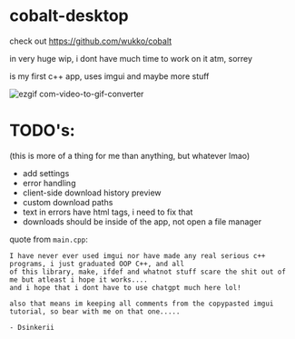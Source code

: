 # cobalt-desktop

check out https://github.com/wukko/cobalt

in very huge wip, i dont have much time to work on it atm, sorrey

is my first c++ app, uses imgui and maybe more stuff

![ezgif com-video-to-gif-converter](https://github.com/dsinkerii/cobalt-desktop/assets/104655906/005b38aa-84dc-4152-9427-ce26cf809972)

# TODO's: 
(this is more of a thing for me than anything, but whatever lmao)
- add settings
- error handling
- client-side download history preview
- custom download paths
- text in errors have html tags, i need to fix that
- downloads should be inside of the app, not open a file manager
  
quote from `main.cpp`:

```
I have never ever used imgui nor have made any real serious c++ programs, i just graduated OOP C++, and all
of this library, make, ifdef and whatnot stuff scare the shit out of me but atleast i hope it works....
and i hope that i dont have to use chatgpt much here lol!

also that means im keeping all comments from the copypasted imgui tutorial, so bear with me on that one.....

- Dsinkerii
```
